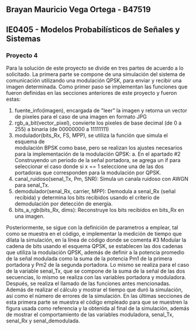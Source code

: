 ## Brayan Mauricio Vega Ortega - B47519
## IE0405 - Modelos Probabilísticos de Señales y Sistemas
### Proyecto 4

Para la solución de este proyecto se divide en tres partes de acuerdo a lo solicitado.
La primera parte se compone de una simulación del sistema de comunicación utilizando una modulación QPSK, para enviar y recibir una imagen determinada. Como primer paso se implementan las funciones que fueron definidas en las secciones anteriores de este proyecto y fueron estas:
 1.   fuente_info(imagen), encargada de "leer" la imagen y retorna un vector de pixeles para el caso de una imagen en formato JPG
 2.   rgb_a_bit(vector_pixel), convierte los pixeles de base decimal (de 0 a 255) a binaria (de 00000000 a 11111111)
 3.   modulador(bits_Rx, FS, MPP), se utiliza la función que simula el esquema de       
    modulación BPSK como base, pero se realizan los ajustes necesarios para la implementación de la modulación QPSK:
      a. En el apartado #2 Construyendo un periodo de la señal portadora, se agrega un if para seleccionar el caso donde si x == 1 seleccione una de las dos                    portadoras que corresponden para la modulación por QPSK.
 4. canal_ruidoso(senal_Tx, Pm, SNR): Simula un canala ruidoso con AWGN para senal_Tx.
 5. demodulador(senal_Rx, carrier, MPP): Demodula a senal_Rx (señal recibida) y determina los bits recibidos usando el criterio de demodulación por detección de energía.
 6. bits_a_rgb(bits_Rx, dims): Reconstruye los bits recibidos en bits_Rx en una imagen.
    
Posteriormente, se sigue con la definición de parametros a emplear, tal como se muestra en el código, e implementar la medición de tiempo que dilata la simulación, en la línea de código donde se comenta #3 Modular la cadena de bits usando el esquema QPSK, se establecen las dos cadenas que utiliza la modulación QPSK, además de definir a la potencia promedio de la señal modulada como la suma de la potencia Pm1 de la primera portadora y Pm2 de la segunda portadora. Lo mismo se realiza para el caso de la variable senal_Tx, que se compone de la suma de la señal de las dos secuencias, lo mismo se realiza con las variables portadora y moduladora. Después, se realiza el llamado de las funciones antes mencionadas. Además de realizar el cálculo y mostrar el tiempo que duró la simulación, así como el número de errores de la simulación. En las últimas secciones de esta primera parte se muestra el código empleado para que se muestren la figura usada como referencia y la obtenida al final de la simulación, además de mostrar el comportamiento de las variables moduladora, senal_Tx, senal_Rx y senal_demodulada.


